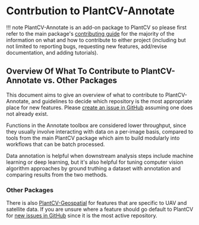 # Contrbution to PlantCV-Annotate

!!! note 
    PlantCV-Annotate is an add-on package to PlantCV so please first refer to the main package's [contributing guide](https://plantcv.readthedocs.io/en/latest/CONTRIBUTING/) for the majority of the information on what and how to contribute to either project (including  but not limited to reporting bugs, requesting new features, add/revise documentation, and adding tutorials). 

## Overview Of What To Contribute to PlantCV-Annotate vs. Other Packages 

This document aims to give an overview of what to contribute to PlantCV-Annotate, and guidelines to
decide which repository is the most appropriate place for new features. Please 
[create an issue in GitHub](https://github.com/danforthcenter/plantcv-annotate/issues) assuming one
does not already exist.

Functions in the Annotate toolbox are considered lower throughput, since they
usually involve interacting with data on a per-image basis, compared to tools from the main PlantCV
package which aim to build modularly into workflows that can be batch processed. 

Data annotation is helpful when downstream analysis steps include machine learning or deep learning,
but it's also helpful for tuning computer vision algorithm approaches by ground truthing a
dataset with annotation and comparing results from the two methods. 

### Other Packages 

There is also [PlantCV-Geospatial](https://github.com/danforthcenter/plantcv-geospatial) for features
that are specific to UAV and satellite data. If you are unsure where a feature should go default to PlantCV for 
[new issues in GitHub](https://github.com/danforthcenter/plantcv/issues) since it is the most active repository. 